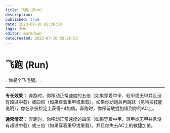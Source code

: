 ```yaml
---
title: 飞跑 (Run)
description: 
published: true
date: 2023-07-10 02:26:53
tags: 专长
editor: markdown
dateCreated: 2023-07-10 02:26:53
---
```


# 飞跑 (Run)

_ 你是个飞毛腿。_

* * *

**专长效果：**
奔跑时，你移动正常速度的五倍（如果穿着中甲、轻甲或无甲并且没有超过中载）或四倍（如果穿着重甲或重载）。如果你助跑后再跳跃（见特技技能说明），你在杂技检定上获得+4加值。奔跑时，你保留敏捷加值到你的AC上。

**通常情况：** 奔跑时，你移动正常速度的四倍（如果穿着中甲、轻甲或无甲并且没有超过中载）或三倍（如果穿着重甲或重载），并且你失去AC上的敏捷加值。

